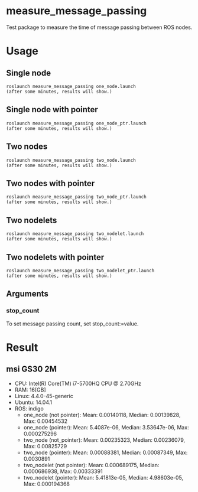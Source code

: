 # measure_message_passing
Test package to measure the time of message passing between ROS nodes.

# Usage

## Single node

```sh:
roslaunch measure_message_passing one_node.launch
(after some minutes, results will show.)
```

## Single node with pointer

```sh:
roslaunch measure_message_passing one_node_ptr.launch
(after some minutes, results will show.)
```

## Two nodes

```sh:
roslaunch measure_message_passing two_node.launch
(after some minutes, results will show.)
```

## Two nodes with pointer

```sh:
roslaunch measure_message_passing two_node_ptr.launch
(after some minutes, results will show.)
```

## Two nodelets

```sh:
roslaunch measure_message_passing two_nodelet.launch
(after some minutes, results will show.)
```

## Two nodelets with pointer

```sh:
roslaunch measure_message_passing two_nodelet_ptr.launch
(after some minutes, results will show.)
```

## Arguments

### stop_count
To set message passing count, set stop_count:=value.

# Result

## msi GS30 2M
* CPU: Intel(R) Core(TM) i7-5700HQ CPU @ 2.70GHz
* RAM: 16[GB] 
* Linux: 4.4.0-45-generic
* Ubuntu: 14.04.1
* ROS: indigo
  - one_node (not pointer):    Mean: 0.00140118, Median: 0.00139828, Max: 0.00454532
  - one_node (pointer):        Mean: 5.4087e-06, Median: 3.53647e-06, Max: 0.000275296
  - two_node (not_pointer):    Mean: 0.00235323, Median: 0.00236079, Max: 0.00825729
  - two_node (pointer):        Mean: 0.00088381, Median: 0.00087349, Max: 0.0030891
  - two_nodelet (not pointer): Mean: 0.000689175, Median: 0.000686938, Max: 0.00333391
  - two_nodelet (pointer):     Mean: 5.41813e-05, Median: 4.98603e-05, Max: 0.000194368

